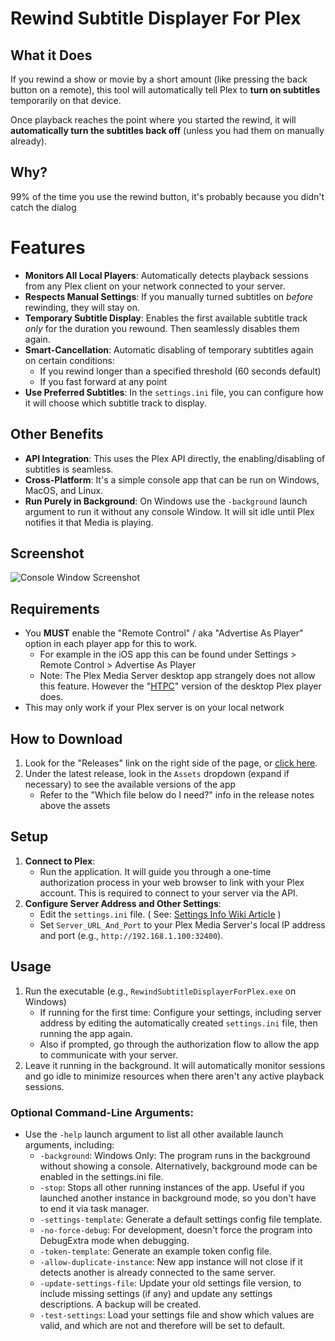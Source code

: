 # Rewind Subtitle Displayer For Plex

## What it Does

If you rewind a show or movie by a short amount (like pressing the back button on a remote), this tool will automatically tell Plex to **turn on subtitles** temporarily on that device. 

Once playback reaches the point where you started the rewind, it will **automatically turn the subtitles back off** (unless you had them on manually already).

## Why?

99% of the time you use the rewind button, it's probably because you didn't catch the dialog

# Features

* **Monitors All Local Players**: Automatically detects playback sessions from any Plex client on your network connected to your server.
* **Respects Manual Settings**: If you manually turned subtitles on *before* rewinding, they will stay on.
* **Temporary Subtitle Display**: Enables the first available subtitle track *only* for the duration you rewound. Then seamlessly disables them again.
* **Smart-Cancellation**: Automatic disabling of temporary subtitles again on certain conditions:
  * If you rewind longer than a specified threshold (60 seconds default)
  * If you fast forward at any point
* **Use Preferred Subtitles**: In the `settings.ini` file, you can configure how it will choose which subtitle track to display.

## Other Benefits

* **API Integration**: This uses the Plex API directly, the enabling/disabling of subtitles is seamless.
* **Cross-Platform**: It's a simple console app that can be run on Windows, MacOS, and Linux.
* **Run Purely in Background**: On Windows use the `-background` launch argument to run it without any console Window. It will sit idle until Plex notifies it that Media is playing.

## Screenshot
![Console Window Screenshot](https://github.com/user-attachments/assets/c7dc6a08-2f92-4406-85a0-8b34ccd36054)


## Requirements

* You **MUST** enable the "Remote Control" / aka "Advertise As Player" option in each player app for this to work.
    * For example in the iOS app this can be found under Settings > Remote Control > Advertise As Player
    * Note: The Plex Media Server desktop app strangely does not allow this feature. However the "[HTPC](https://support.plex.tv/articles/htpc-getting-started/)" version of the desktop Plex player does.
* This may only work if your Plex server is on your local network

## How to Download

1. Look for the "Releases" link on the right side of the page, or [click here](https://github.com/ThioJoe/Plex-Show-Subtitles-On-Rewind/releases).
2. Under the latest release, look in the `Assets` dropdown (expand if necessary) to see the available versions of the app
   - Refer to the "Which file below do I need?" info in the release notes above the assets

## Setup

1.  **Connect to Plex**:
    * Run the application. It will guide you through a one-time authorization process in your web browser to link with your Plex account. This is required to connect to your server via the API.
2.  **Configure Server Address and Other Settings**:
    * Edit the `settings.ini` file. ( See: [Settings Info Wiki Article](https://github.com/ThioJoe/Plex-Show-Subtitles-On-Rewind/wiki/Settings.ini-File) )
    * Set `Server_URL_And_Port` to your Plex Media Server's local IP address and port (e.g., `http://192.168.1.100:32400`).

## Usage

1.  Run the executable (e.g., `RewindSubtitleDisplayerForPlex.exe` on Windows)
    - If running for the first time: Configure your settings, including server address by editing the automatically created `settings.ini` file, then running the app again.
    - Also if prompted, go through the authorization flow to allow the app to communicate with your server.
3.  Leave it running in the background. It will automatically monitor sessions and go idle to minimize resources when there aren't any active playback sessions.

 
### Optional Command-Line Arguments: 

- Use the `-help` launch argument to list all other available launch arguments, including:
     - `-background`: Windows Only: The program runs in the background without showing a console. Alternatively, background mode can be enabled in the settings.ini file.
     - `-stop`: Stops all other running instances of the app. Useful if you launched another instance in background mode, so you don't have to end it via task manager.
     - `-settings-template`: Generate a default settings config file template.
     - `-no-force-debug`: For development, doesn't force the program into DebugExtra mode when debugging.
     - `-token-template`: Generate an example token config file.
     - `-allow-duplicate-instance`: New app instance will not close if it detects another is already connected to the same server.
     - `-update-settings-file`: Update your old settings file version, to include missing settings (if any) and update any settings descriptions. A backup will be created.
     - `-test-settings`: Load your settings file and show which values are valid, and which are not and therefore will be set to default.
   
